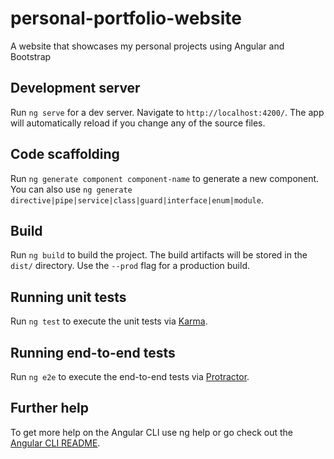 # personal-portfolio-website
A website that showcases my personal projects using Angular and Bootstrap

## Development server
Run `ng serve` for a dev server. Navigate to `http://localhost:4200/`. The app will automatically reload if you change any of the source files.

## Code scaffolding
Run `ng generate component component-name` to generate a new component. You can also use `ng generate directive|pipe|service|class|guard|interface|enum|module`.

## Build
Run `ng build` to build the project. The build artifacts will be stored in the `dist/` directory. Use the `--prod` flag for a production build.

## Running unit tests
Run `ng test` to execute the unit tests via [Karma](https://karma-runner.github.io/latest/index.html).

## Running end-to-end tests
Run `ng e2e` to execute the end-to-end tests via [Protractor](http://www.protractortest.org/#/).

## Further help
To get more help on the Angular CLI use ng help or go check out the [Angular CLI README](https://github.com/angular/angular-cli/blob/master/README.md).
